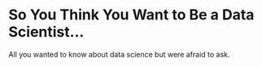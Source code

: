 # So You Think You Want to Be a Data Scientist...

All you wanted to know about data science but were afraid to ask.

